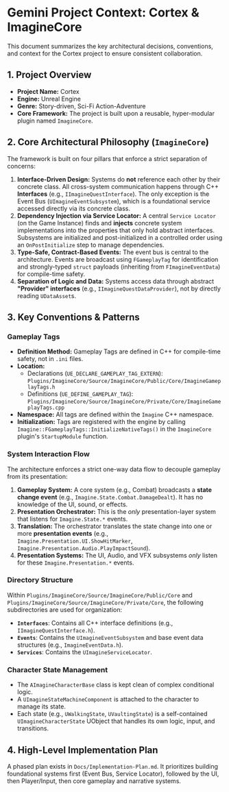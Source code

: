 # Gemini Project Context: Cortex & ImagineCore

This document summarizes the key architectural decisions, conventions, and context for the Cortex project to ensure consistent collaboration.

## 1. Project Overview

- **Project Name:** Cortex
- **Engine:** Unreal Engine
- **Genre:** Story-driven, Sci-Fi Action-Adventure
- **Core Framework:** The project is built upon a reusable, hyper-modular plugin named `ImagineCore`.

## 2. Core Architectural Philosophy (`ImagineCore`)

The framework is built on four pillars that enforce a strict separation of concerns:

1.  **Interface-Driven Design:** Systems do **not** reference each other by their concrete class. All cross-system communication happens through C++ **Interfaces** (e.g., `IImagineQuestInterface`). The only exception is the Event Bus (`UImagineEventSubsystem`), which is a foundational service accessed directly via its concrete class.
2.  **Dependency Injection via Service Locator:** A central `Service Locator` (on the Game Instance) finds and **injects** concrete system implementations into the properties that only hold abstract interfaces. Subsystems are initialized and post-initialized in a controlled order using an `OnPostInitialize` step to manage dependencies.
3.  **Type-Safe, Contract-Based Events:** The event bus is central to the architecture. Events are broadcast using `FGameplayTag` for identification and strongly-typed `struct` payloads (inheriting from `FImagineEventData`) for compile-time safety.
4.  **Separation of Logic and Data:** Systems access data through abstract **"Provider" interfaces** (e.g., `IImagineQuestDataProvider`), not by directly reading `UDataAsset`s.

## 3. Key Conventions & Patterns

### Gameplay Tags

- **Definition Method:** Gameplay Tags are defined in C++ for compile-time safety, not in `.ini` files.
- **Location:**
    - Declarations (`UE_DECLARE_GAMEPLAY_TAG_EXTERN`): `Plugins/ImagineCore/Source/ImagineCore/Public/Core/ImagineGameplayTags.h`
    - Definitions (`UE_DEFINE_GAMEPLAY_TAG`): `Plugins/ImagineCore/Source/ImagineCore/Private/Core/ImagineGameplayTags.cpp`
- **Namespace:** All tags are defined within the `Imagine` C++ namespace.
- **Initialization:** Tags are registered with the engine by calling `Imagine::FGameplayTags::InitializeNativeTags()` in the `ImagineCore` plugin's `StartupModule` function.

### System Interaction Flow

The architecture enforces a strict one-way data flow to decouple gameplay from its presentation:

1.  **Gameplay System:** A core system (e.g., Combat) broadcasts a **state change event** (e.g., `Imagine.State.Combat.DamageDealt`). It has no knowledge of the UI, sound, or effects.
2.  **Presentation Orchestrator:** This is the *only* presentation-layer system that listens for `Imagine.State.*` events.
3.  **Translation:** The orchestrator translates the state change into one or more **presentation events** (e.g., `Imagine.Presentation.UI.ShowHitMarker`, `Imagine.Presentation.Audio.PlayImpactSound`).
4.  **Presentation Systems:** The UI, Audio, and VFX subsystems *only* listen for these `Imagine.Presentation.*` events.

### Directory Structure

Within `Plugins/ImagineCore/Source/ImagineCore/Public/Core` and `Plugins/ImagineCore/Source/ImagineCore/Private/Core`, the following subdirectories are used for organization:

*   **`Interfaces`**: Contains all C++ interface definitions (e.g., `IImagineQuestInterface.h`).
*   **`Events`**: Contains the `UImagineEventSubsystem` and base event data structures (e.g., `ImagineEventData.h`).
*   **`Services`**: Contains the `UImagineServiceLocator`.

### Character State Management

- The `AImagineCharacterBase` class is kept clean of complex conditional logic.
- A `UImagineStateMachineComponent` is attached to the character to manage its state.
- Each state (e.g., `UWalkingState`, `UVaultingState`) is a self-contained `UImagineCharacterState` UObject that handles its own logic, input, and transitions.

## 4. High-Level Implementation Plan

A phased plan exists in `Docs/Implementation-Plan.md`. It prioritizes building foundational systems first (Event Bus, Service Locator), followed by the UI, then Player/Input, then core gameplay and narrative systems.
